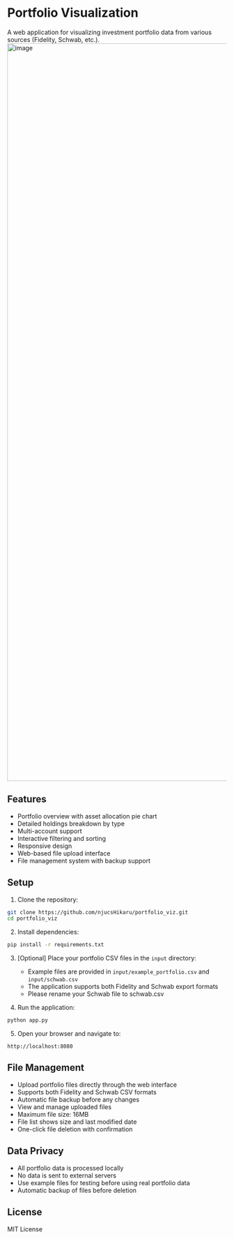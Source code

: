 # Portfolio Visualization

A web application for visualizing investment portfolio data from various sources (Fidelity, Schwab, etc.).
<img width="1690" alt="image" src="https://github.com/user-attachments/assets/1be5b999-4d94-4e78-b417-ab58a07ba14c" />

## Features

- Portfolio overview with asset allocation pie chart
- Detailed holdings breakdown by type
- Multi-account support
- Interactive filtering and sorting
- Responsive design
- Web-based file upload interface
- File management system with backup support

## Setup

1. Clone the repository:
```bash
git clone https://github.com/njucsHikaru/portfolio_viz.git
cd portfolio_viz
```

2. Install dependencies:
```bash
pip install -r requirements.txt
```

3. [Optional] Place your portfolio CSV files in the `input` directory:
   - Example files are provided in `input/example_portfolio.csv` and `input/schwab.csv`
   - The application supports both Fidelity and Schwab export formats
   - Please rename your Schwab file to schwab.csv

4. Run the application:
```bash
python app.py
```

5. Open your browser and navigate to:
```
http://localhost:8080
```

## File Management

- Upload portfolio files directly through the web interface
- Supports both Fidelity and Schwab CSV formats
- Automatic file backup before any changes
- View and manage uploaded files
- Maximum file size: 16MB
- File list shows size and last modified date
- One-click file deletion with confirmation

## Data Privacy

- All portfolio data is processed locally
- No data is sent to external servers
- Use example files for testing before using real portfolio data
- Automatic backup of files before deletion

## License

MIT License 
